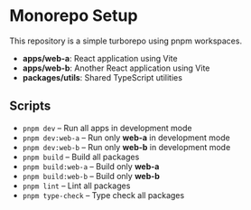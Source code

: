 # Monorepo Setup

This repository is a simple turborepo using pnpm workspaces.

- **apps/web-a**: React application using Vite
- **apps/web-b**: Another React application using Vite
- **packages/utils**: Shared TypeScript utilities

## Scripts

- `pnpm dev` – Run all apps in development mode
- `pnpm dev:web-a` – Run only **web-a** in development mode
- `pnpm dev:web-b` – Run only **web-b** in development mode
- `pnpm build` – Build all packages
- `pnpm build:web-a` – Build only **web-a**
- `pnpm build:web-b` – Build only **web-b**
- `pnpm lint` – Lint all packages
- `pnpm type-check` – Type check all packages
